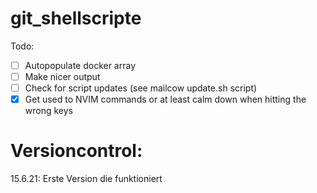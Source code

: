 # git_shellscripte

Todo:

* [ ] Autopopulate docker array
* [ ] Make nicer output
* [ ] Check for script updates (see mailcow update.sh script)
* [x] Get used to NVIM commands or at least calm down when hitting the wrong keys

# Versioncontrol:

15.6.21: Erste Version die funktioniert
